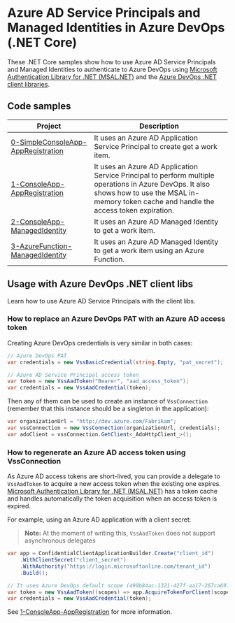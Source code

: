 ﻿# Azure AD Service Principals and Managed Identities in Azure DevOps (.NET Core)

These .NET Core samples show how to use Azure AD Service Principals and Managed Identities to authenticate to Azure DevOps using [Microsoft Authentication Library for .NET (MSAL.NET)](https://aka.ms/msal-net) and the [Azure DevOps .NET client libraries](https://learn.microsoft.com/en-us/azure/devops/integrate/concepts/dotnet-client-libraries?view=azure-devops).

## Code samples

| Project | Description |
|--|--|
| [0-SimpleConsoleApp-AppRegistration](/0-SimpleConsoleApp-AppRegistration/) | It uses an Azure AD Application Service Principal to create get a work item. |
| [1-ConsoleApp-AppRegistration](/1-ConsoleApp-AppRegistration/) | It uses an Azure AD Application Service Principal to perform multiple operations in Azure DevOps. It also shows how to use the MSAL in-memory token cache and handle the access token expiration. |
| [2-ConsoleApp-ManagedIdentity](/2-ConsoleApp-ManagedIdentity/) | It uses an Azure AD Managed Identity to get a work item. |
| [3-AzureFunction-ManagedIdentity](/3-AzureFunction-ManagedIdentity/) | It uses an Azure AD Managed Identity to get a work item using an Azure Function. |

## Usage with Azure DevOps .NET client libs

Learn how to use Azure AD Service Principals with the client libs.

### How to replace an Azure DevOps PAT with an Azure AD access token

Creating Azure DevOps credentials is very similar in both cases:

```cs
// Azure DevOps PAT
var credentials = new VssBasicCredential(string.Empty, "pat_secret");

// Azure AD Service Principal access token
var token = new VssAadToken("Bearer", "aad_access_token");
var credentials = new VssAadCredential(token);
```

Then any of them can be used to create an instance of `VssConnection` (remember that this instance should be a singleton in the application):

```cs
var organizationUrl = "http://dev.azure.com/Fabrikam";
var vssConnection = new VssConnection(organizationUrl, credentials);
var adoClient = vssConnection.GetClient<_AdoHttpClient_>();
```

### How to regenerate an Azure AD access token using VssConnection

As Azure AD access tokens are short-lived, you can provide a delegate to `VssAadToken` to acquire a new access token when the existing one expires. [Microsoft Authentication Library for .NET (MSAL.NET)](https://aka.ms/msal-net-authenticationresult) has a token cache and handles automatically the token acquisition when an access token is expired.

For example, using an Azure AD application with a client secret:

> **Note:** At the moment of writing this, `VssAadToken` does not support asynchronous delegates

```cs
var app = ConfidentialClientApplicationBuilder.Create("client_id")
    .WithClientSecret("client_secret")
    .WithAuthority("https://login.microsoftonline.com/tenant_id")
    .Build();

// It uses Azure DevOps default scope (499b84ac-1321-427f-aa17-267ca6975798/.default)
var token = new VssAadToken((scopes) => app.AcquireTokenForClient(scopes).ExecuteAsync().SyncResultConfigured());
var credentials = new VssAadCredential(token);
```

See [1-ConsoleApp-AppRegistration](/1-ConsoleApp-AppRegistration/) for more information.